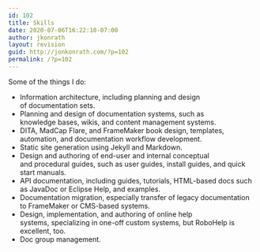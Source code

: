 ```yaml
---
id: 102
title: Skills
date: 2020-07-06T16:22:10-07:00
author: jkonrath
layout: revision
guid: http://jonkonrath.com/?p=102
permalink: /?p=102
---
```

Some of the things I do:

  * Information architecture, including planning and design of documentation sets.
  * Planning and design of documentation systems, such as knowledge bases, wikis, and content management systems.
  * DITA, MadCap Flare, and FrameMaker book design, templates, automation, and documentation workflow development.
  * Static site generation using Jekyll and Markdown.
  * Design and authoring of end-user and internal conceptual and procedural guides, such as user guides, install guides, and quick start manuals.
  * API documentation, including guides, tutorials, HTML-based docs such as JavaDoc or Eclipse Help, and examples.
  * Documentation migration, especially transfer of legacy documentation to FrameMaker or CMS-based systems.
  * Design, implementation, and authoring of online help systems, specializing in one-off custom systems, but RoboHelp is excellent, too.
  * Doc group management.